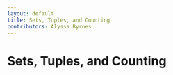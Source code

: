 ```yaml
---
layout: default
title: Sets, Tuples, and Counting
contributors: Alyssa Byrnes
---
```


# Sets, Tuples, and Counting

